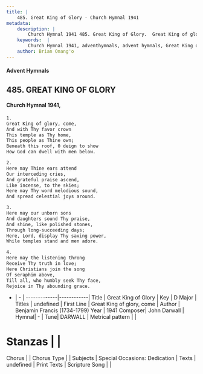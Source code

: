```yaml
---
title: |
    485. Great King of Glory - Church Hymnal 1941
metadata:
    description: |
        Church Hymnal 1941 485. Great King of Glory.  Great King of glory, come,  And with Thy favor crown  This temple as Thy home,  This people as Thine own;  Beneath this roof, 0 deign to show  How God can dwell with men below. 
    keywords:  |
        Church Hymnal 1941, adventhymnals, advent hymnals, Great King of Glory, Great King of glory, come. 
    author: Brian Onang'o
---
```


#### Advent Hymnals
## 485. GREAT KING OF GLORY
####  Church Hymnal 1941,

```txt
1.
Great King of glory, come, 
And with Thy favor crown 
This temple as Thy home, 
This people as Thine own; 
Beneath this roof, 0 deign to show 
How God can dwell with men below. 

2.
Here may Thine ears attend 
Our interceding cries, 
And grateful praise ascend, 
Like incense, to the skies; 
Here may Thy word melodious sound, 
And spread celestial joys around. 

3.
Here may our unborn sons 
And daughters sound Thy praise, 
And shine, like polished stones, 
Through long-succeeding days; 
Here, Lord, display Thy saving power, 
While temples stand and men adore. 

4.
Here may the listening throng 
Receive Thy truth in love; 
Here Christians join the song 
Of seraphim above, 
Till all, who humbly seek Thy face, 
Rejoice in Thy abounding grace.

```

- |   -  |
-------------|------------|
Title | Great King of Glory |
Key | D Major |
Titles | undefined |
First Line | Great King of glory, come |
Author | Benjamin Francis (1734-1799)
Year | 1941
Composer| John Darwall |
Hymnal|  - |
Tune| DARWALL |
Metrical pattern | |
# Stanzas |  |
Chorus |  |
Chorus Type |  |
Subjects | Special Occasions: Dedication |
Texts | undefined |
Print Texts | 
Scripture Song |  |
    
